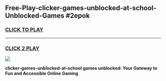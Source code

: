 
## Free-Play-clicker-games-unblocked-at-school-Unblocked-Games #2epok
<h3>
<a href="https://news.freeplayer.one?title=clicker-games-unblocked-at-school&ref=8M">CLICK TO PLAY</a></h3>
<hr>

<h3>
<a href="https://news.freeplayer.one?title=clicker-games-unblocked-at-school&ref=8M">CLICK 2 PLAY</a>
  
</h3>

<a href="https://news.freeplayer.one?title=clicker-games-unblocked-at-school&ref=8M"><img src="https://clearcache.store/games.png"></a>


**clicker-games-unblocked-at-school games unblocked: Your Gateway to Fun and Accessible Online Gaming**
